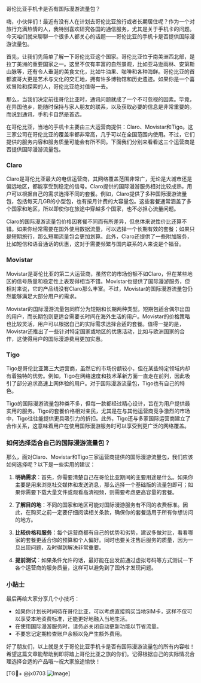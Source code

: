 哥伦比亚手机卡是否有国际漫游流量包？

嗨，小伙伴们！最近有没有人在计划去哥伦比亚旅行或者长期居住呢？作为一个对旅行充满热情的人，我特别喜欢研究各国的通信服务，尤其是关于手机卡的问题。今天咱们就来聊聊一个很多人都关心的话题——哥伦比亚的手机卡是否提供国际漫游流量包。

首先，让我们先简单了解一下哥伦比亚这个国家。哥伦比亚位于南美洲西北部，是拉丁美洲的重要国家之一。这里不仅有丰富的自然景观，比如亚马逊雨林、安第斯山脉等，还有令人垂涎的美食文化，比如牛油果、咖啡和各种海鲜。哥伦比亚的首都波哥大更是艺术与文化的交汇地，拥有许多博物馆和历史遗迹。如果你是一个喜欢冒险和探索的人，哥伦比亚绝对值得一去。

那么，当我们决定前往哥伦比亚时，通讯问题就成了一个不可忽视的因素。毕竟，在异国他乡，能随时保持与家人朋友的联系，以及获取必要的信息是非常重要的。而说到通讯，手机卡自然是首选。

在哥伦比亚，当地的手机卡主要由三大运营商提供：Claro、Movistar和Tigo。这三家公司在哥伦比亚的覆盖率都非常高，几乎可以在全国范围内使用。不过，它们提供的服务内容和服务质量可能会有所不同。下面我们分别来看看这三个运营商是否提供国际漫游流量包。

### Claro

Claro是哥伦比亚最大的电信运营商，其网络覆盖范围非常广，无论是大城市还是偏远地区，都能享受到稳定的信号。Claro提供的国际漫游服务相对比较成熟，用户可以根据自己的需求选择不同的套餐。例如，Claro提供了多种国际漫游流量包，包括每天几GB的小型包，也有按月计费的大容量包。这些套餐通常涵盖了多个国家和地区，所以即使你在旅途中穿越多个国家，也不必担心流量问题。

Claro的国际漫游流量包价格因套餐不同而有所差异，但总体来说性价比还算不错。如果你经常需要在国外使用数据流量，可以选择一个长期有效的套餐；如果只是短期旅行，那么短期流量包会更加划算。此外，Claro还提供了一些附加服务，比如短信和语音通话的优惠，这对于需要频繁与国内联系的人来说是个福音。

### Movistar

Movistar是哥伦比亚的第二大运营商，虽然它的市场份额不如Claro，但在某些地区的信号质量和稳定性上表现得相当不错。Movistar也提供了国际漫游服务，但相对来说，它的产品线没有Claro那么丰富。不过，Movistar的国际漫游流量包仍然能够满足大部分用户的需求。

Movistar的国际漫游流量包同样分为短期和长期两种类型。短期包适合偶尔出国的用户，而长期包则更适合需要长时间在海外生活的用户。Movistar的价格策略也比较灵活，用户可以根据自己的实际需求选择合适的套餐。值得一提的是，Movistar还推出了一些针对特定国家或地区的优惠活动，比如与欧洲国家的合作，这使得用户的国际漫游费用更加实惠。

### Tigo

Tigo是哥伦比亚第三大运营商，虽然它的市场份额较小，但在某些特定领域内却有着独特的优势。例如，Tigo在网络速度和技术革新方面一直走在前列，因此吸引了部分追求高速上网体验的用户。对于国际漫游流量包，Tigo也有自己的特色。

Tigo的国际漫游流量包种类不多，但每一款都经过精心设计，旨在为用户提供最实用的服务。Tigo的套餐价格相对亲民，尤其是在与其他运营商竞争激烈的市场中，Tigo往往能提供更具吸引力的折扣。此外，Tigo还与多家国际运营商建立了合作关系，这意味着用户在使用国际漫游服务时可以享受到更广泛的网络覆盖。

### 如何选择适合自己的国际漫游流量包？

那么，面对Claro、Movistar和Tigo三家运营商提供的国际漫游流量包，我们应该如何选择呢？以下是一些实用的建议：

1. **明确需求**：首先，你需要清楚自己在哥伦比亚期间的主要用途是什么。如果你主要是用来浏览社交媒体和发送消息，那么选择一个基础版的流量包即可；如果你需要下载大量文件或观看高清视频，则需要考虑更高容量的套餐。

2. **了解目的地**：不同的国家和地区可能对国际漫游服务有不同的收费标准。因此，在购买之前一定要仔细阅读相关条款，确保你的套餐适用于所有你想访问的地方。

3. **比较价格和服务**：每个运营商都有自己的优势和劣势，建议多做对比，看看哪家的套餐更适合你的预算和个人偏好。同时也要关注售后服务的质量，因为一旦出现问题，及时得到解决非常重要。

4. **提前测试**：如果条件允许的话，最好能在出发前通过虚拟号码等方式测试一下各个运营商的服务质量，这样可以避免到了国外才发现问题。

### 小贴士

最后再给大家分享几个小技巧：
- 如果你计划长时间待在哥伦比亚，可以考虑直接购买当地SIM卡，这样不仅可以享受本地资费标准，还能更好地融入当地生活。
- 在使用国际漫游服务时，请务必关闭自动更新功能以节省流量。
- 不要忘记定期检查账户余额以免产生额外费用。

好了朋友们，以上就是关于哥伦比亚手机卡是否有国际漫游流量包的所有内容啦！希望这篇文章能帮助到即将踏上哥伦比亚之旅的你们。记得根据自己的实际情况合理选择合适的产品哦～祝大家旅途愉快！

[TG💪+ @jx0703 ![Image](https://github.com/user-attachments/assets/dbca1d08-cadb-493c-b0ec-ad6f7a83f270)]